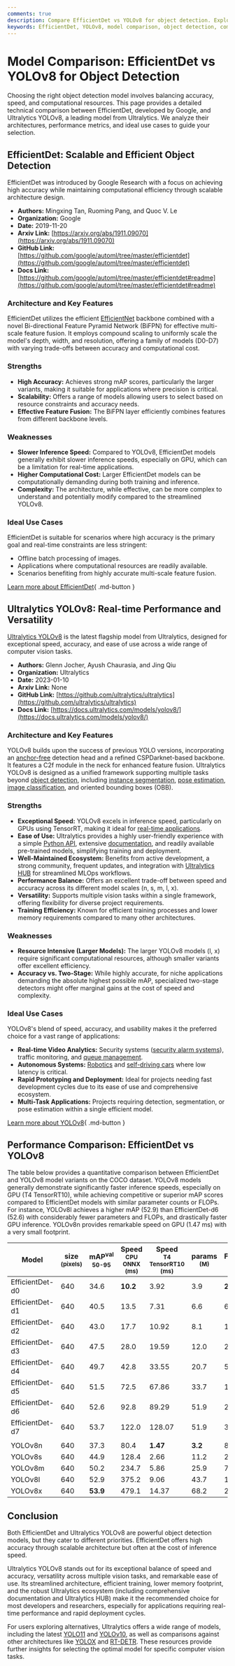 ```yaml
---
comments: true
description: Compare EfficientDet vs YOLOv8 for object detection. Explore their architecture, performance, and ideal use cases to make an informed choice.
keywords: EfficientDet, YOLOv8, model comparison, object detection, computer vision, machine learning, EfficientDet vs YOLOv8, Ultralytics models, real-time detection
---
```


# Model Comparison: EfficientDet vs YOLOv8 for Object Detection

Choosing the right object detection model involves balancing accuracy, speed, and computational resources. This page provides a detailed technical comparison between EfficientDet, developed by Google, and Ultralytics YOLOv8, a leading model from Ultralytics. We analyze their architectures, performance metrics, and ideal use cases to guide your selection.

<script async src="https://cdn.jsdelivr.net/npm/chart.js"></script>
<script defer src="../../javascript/benchmark.js"></script>

<canvas id="modelComparisonChart" width="1024" height="400" active-models='["EfficientDet", "YOLOv8"]'></canvas>

## EfficientDet: Scalable and Efficient Object Detection

EfficientDet was introduced by Google Research with a focus on achieving high accuracy while maintaining computational efficiency through scalable architecture design.

- **Authors:** Mingxing Tan, Ruoming Pang, and Quoc V. Le
- **Organization:** Google
- **Date:** 2019-11-20
- **Arxiv Link:** [https://arxiv.org/abs/1911.09070](https://arxiv.org/abs/1911.09070)
- **GitHub Link:** [https://github.com/google/automl/tree/master/efficientdet](https://github.com/google/automl/tree/master/efficientdet)
- **Docs Link:** [https://github.com/google/automl/tree/master/efficientdet#readme](https://github.com/google/automl/tree/master/efficientdet#readme)

### Architecture and Key Features

EfficientDet utilizes the efficient [EfficientNet](https://arxiv.org/abs/1905.11946) backbone combined with a novel Bi-directional Feature Pyramid Network (BiFPN) for effective multi-scale feature fusion. It employs compound scaling to uniformly scale the model's depth, width, and resolution, offering a family of models (D0-D7) with varying trade-offs between accuracy and computational cost.

### Strengths

- **High Accuracy:** Achieves strong mAP scores, particularly the larger variants, making it suitable for applications where precision is critical.
- **Scalability:** Offers a range of models allowing users to select based on resource constraints and accuracy needs.
- **Effective Feature Fusion:** The BiFPN layer efficiently combines features from different backbone levels.

### Weaknesses

- **Slower Inference Speed:** Compared to YOLOv8, EfficientDet models generally exhibit slower inference speeds, especially on GPU, which can be a limitation for real-time applications.
- **Higher Computational Cost:** Larger EfficientDet models can be computationally demanding during both training and inference.
- **Complexity:** The architecture, while effective, can be more complex to understand and potentially modify compared to the streamlined YOLOv8.

### Ideal Use Cases

EfficientDet is suitable for scenarios where high accuracy is the primary goal and real-time constraints are less stringent:

- Offline batch processing of images.
- Applications where computational resources are readily available.
- Scenarios benefiting from highly accurate multi-scale feature fusion.

[Learn more about EfficientDet](https://github.com/google/automl/tree/master/efficientdet){ .md-button }

## Ultralytics YOLOv8: Real-time Performance and Versatility

[Ultralytics YOLOv8](https://github.com/ultralytics/ultralytics) is the latest flagship model from Ultralytics, designed for exceptional speed, accuracy, and ease of use across a wide range of computer vision tasks.

- **Authors:** Glenn Jocher, Ayush Chaurasia, and Jing Qiu
- **Organization:** Ultralytics
- **Date:** 2023-01-10
- **Arxiv Link:** None
- **GitHub Link:** [https://github.com/ultralytics/ultralytics](https://github.com/ultralytics/ultralytics)
- **Docs Link:** [https://docs.ultralytics.com/models/yolov8/](https://docs.ultralytics.com/models/yolov8/)

### Architecture and Key Features

YOLOv8 builds upon the success of previous YOLO versions, incorporating an [anchor-free](https://www.ultralytics.com/glossary/anchor-free-detectors) detection head and a refined CSPDarknet-based backbone. It features a C2f module in the neck for enhanced feature fusion. Ultralytics YOLOv8 is designed as a unified framework supporting multiple tasks beyond [object detection](https://www.ultralytics.com/glossary/object-detection), including [instance segmentation](https://docs.ultralytics.com/tasks/segment/), [pose estimation](https://docs.ultralytics.com/tasks/pose/), [image classification](https://docs.ultralytics.com/tasks/classify/), and oriented bounding boxes (OBB).

### Strengths

- **Exceptional Speed:** YOLOv8 excels in inference speed, particularly on GPUs using TensorRT, making it ideal for [real-time applications](https://www.ultralytics.com/glossary/real-time-inference).
- **Ease of Use:** Ultralytics provides a highly user-friendly experience with a simple [Python API](https://docs.ultralytics.com/usage/python/), extensive [documentation](https://docs.ultralytics.com/), and readily available pre-trained models, simplifying training and deployment.
- **Well-Maintained Ecosystem:** Benefits from active development, a strong community, frequent updates, and integration with [Ultralytics HUB](https://www.ultralytics.com/hub) for streamlined MLOps workflows.
- **Performance Balance:** Offers an excellent trade-off between speed and accuracy across its different model scales (n, s, m, l, x).
- **Versatility:** Supports multiple vision tasks within a single framework, offering flexibility for diverse project requirements.
- **Training Efficiency:** Known for efficient training processes and lower memory requirements compared to many other architectures.

### Weaknesses

- **Resource Intensive (Larger Models):** The larger YOLOv8 models (l, x) require significant computational resources, although smaller variants offer excellent efficiency.
- **Accuracy vs. Two-Stage:** While highly accurate, for niche applications demanding the absolute highest possible mAP, specialized two-stage detectors might offer marginal gains at the cost of speed and complexity.

### Ideal Use Cases

YOLOv8's blend of speed, accuracy, and usability makes it the preferred choice for a vast range of applications:

- **Real-time Video Analytics:** Security systems ([security alarm systems](https://www.ultralytics.com/blog/security-alarm-system-projects-with-ultralytics-yolov8)), traffic monitoring, and [queue management](https://docs.ultralytics.com/guides/queue-management/).
- **Autonomous Systems:** [Robotics](https://www.ultralytics.com/glossary/robotics) and [self-driving cars](https://www.ultralytics.com/solutions/ai-in-automotive) where low latency is critical.
- **Rapid Prototyping and Deployment:** Ideal for projects needing fast development cycles due to its ease of use and comprehensive ecosystem.
- **Multi-Task Applications:** Projects requiring detection, segmentation, or pose estimation within a single efficient model.

[Learn more about YOLOv8](https://docs.ultralytics.com/models/yolov8/){ .md-button }

## Performance Comparison: EfficientDet vs YOLOv8

The table below provides a quantitative comparison between EfficientDet and YOLOv8 model variants on the COCO dataset. YOLOv8 models generally demonstrate significantly faster inference speeds, especially on GPU (T4 TensorRT10), while achieving competitive or superior mAP scores compared to EfficientDet models with similar parameter counts or FLOPs. For instance, YOLOv8l achieves a higher mAP (52.9) than EfficientDet-d6 (52.6) with considerably fewer parameters and FLOPs, and drastically faster GPU inference. YOLOv8n provides remarkable speed on GPU (1.47 ms) with a very small footprint.

| Model           | size<br><sup>(pixels) | mAP<sup>val<br>50-95 | Speed<br><sup>CPU ONNX<br>(ms) | Speed<br><sup>T4 TensorRT10<br>(ms) | params<br><sup>(M) | FLOPs<br><sup>(B) |
| --------------- | --------------------- | -------------------- | ------------------------------ | ----------------------------------- | ------------------ | ----------------- |
| EfficientDet-d0 | 640                   | 34.6                 | **10.2**                       | 3.92                                | 3.9                | **2.54**          |
| EfficientDet-d1 | 640                   | 40.5                 | 13.5                           | 7.31                                | 6.6                | 6.1               |
| EfficientDet-d2 | 640                   | 43.0                 | 17.7                           | 10.92                               | 8.1                | 11.0              |
| EfficientDet-d3 | 640                   | 47.5                 | 28.0                           | 19.59                               | 12.0               | 24.9              |
| EfficientDet-d4 | 640                   | 49.7                 | 42.8                           | 33.55                               | 20.7               | 55.2              |
| EfficientDet-d5 | 640                   | 51.5                 | 72.5                           | 67.86                               | 33.7               | 130.0             |
| EfficientDet-d6 | 640                   | 52.6                 | 92.8                           | 89.29                               | 51.9               | 226.0             |
| EfficientDet-d7 | 640                   | 53.7                 | 122.0                          | 128.07                              | 51.9               | 325.0             |
|                 |                       |                      |                                |                                     |                    |                   |
| YOLOv8n         | 640                   | 37.3                 | 80.4                           | **1.47**                            | **3.2**            | 8.7               |
| YOLOv8s         | 640                   | 44.9                 | 128.4                          | 2.66                                | 11.2               | 28.6              |
| YOLOv8m         | 640                   | 50.2                 | 234.7                          | 5.86                                | 25.9               | 78.9              |
| YOLOv8l         | 640                   | 52.9                 | 375.2                          | 9.06                                | 43.7               | 165.2             |
| YOLOv8x         | 640                   | **53.9**             | 479.1                          | 14.37                               | 68.2               | 257.8             |

## Conclusion

Both EfficientDet and Ultralytics YOLOv8 are powerful object detection models, but they cater to different priorities. EfficientDet offers high accuracy through scalable architecture but often at the cost of inference speed.

Ultralytics YOLOv8 stands out for its exceptional balance of speed and accuracy, versatility across multiple vision tasks, and remarkable ease of use. Its streamlined architecture, efficient training, lower memory footprint, and the robust Ultralytics ecosystem (including comprehensive documentation and Ultralytics HUB) make it the recommended choice for most developers and researchers, especially for applications requiring real-time performance and rapid deployment cycles.

For users exploring alternatives, Ultralytics offers a wide range of models, including the latest [YOLO11](https://docs.ultralytics.com/models/yolo11/) and [YOLOv10](https://docs.ultralytics.com/models/yolov10/), as well as comparisons against other architectures like [YOLOX](https://docs.ultralytics.com/compare/yolov8-vs-yolox/) and [RT-DETR](https://docs.ultralytics.com/models/rtdetr/). These resources provide further insights for selecting the optimal model for specific computer vision tasks.
